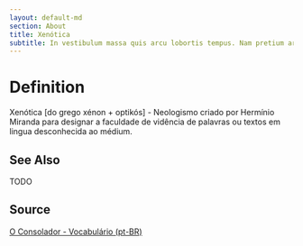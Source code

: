 ```yaml
---
layout: default-md
section: About
title: Xenótica
subtitle: In vestibulum massa quis arcu lobortis tempus. Nam pretium arcu in odio vulputate luctus.
---
```


# Definition
Xenótica [do grego xénon + optikós] - Neologismo criado por Hermínio Miranda para designar a faculdade de vidência de palavras ou textos em lingua desconhecida ao médium.


## See Also
TODO

## Source
[O Consolador - Vocabulário (pt-BR)](http://www.oconsolador.com.br/linkfixo/vocabulario/principal.html)
